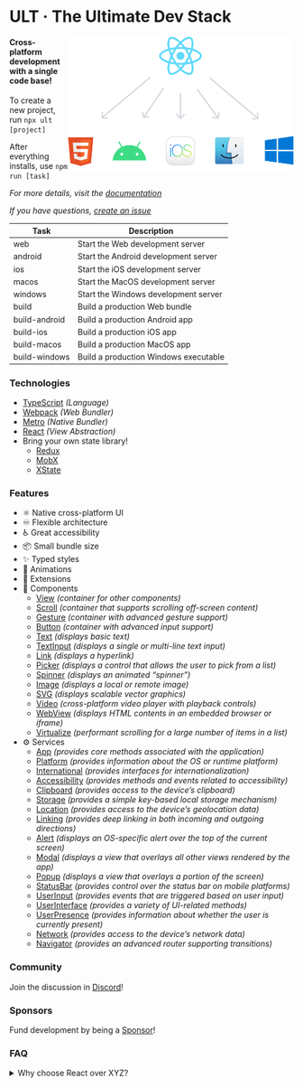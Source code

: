 # ULT · The Ultimate Dev Stack
<a alt="ULT Website" href="https://ult.dev">
  <img align="right" width="400" src="https://raw.githubusercontent.com/kat-tax/ult/master/_layouts/banner.png">
</a>

#### Cross-platform development with a single code base!
To create a new project, run `npx ult [project]` 

After everything installs, use `npm run [task]`

*For more details, visit the [documentation](https://docs.ult.dev)*

*If you have questions, [create an issue](https://github.com/kat-tax/ult/issues/new/choose)*


| Task          | Description                                         |
| --------------| --------------------------------------------------- |
| web           | Start the Web development server                    |
| android       | Start the Android development server                |
| ios           | Start the iOS development server                    |
| macos         | Start the MacOS development server                  |
| windows       | Start the Windows development server                |
| build         | Build a production Web bundle                       |
| build-android | Build a production Android app                      |
| build-ios     | Build a production iOS app                          |
| build-macos   | Build a production MacOS app                        |
| build-windows | Build a production Windows executable               |

### Technologies
- [TypeScript](https://www.typescriptlang.org/) *(Language)*
- [Webpack](https://webpack.js.org/) *(Web Bundler)*
- [Metro](https://facebook.github.io/metro/) *(Native Bundler)*
- [React](https://reactjs.org/) *(View Abstraction)*
- Bring your own state library!
  - [Redux](https://redux.js.org/)
  - [MobX](https://mobx.js.org/)
  - [XState](https://xstate.js.org/)

### Features
- ⚛ Native cross-platform UI
- ♾ Flexible architecture
- ♿ Great accessibility
- 📦 Small bundle size
- ✨ Typed styles
- 🎥 Animations
- 🔗 Extensions
- 🧩 Components
  - [View](https://docs.ult.dev/components/view) *(container for other components)*
  - [Scroll](https://docs.ult.dev/components/scroll-view) *(container that supports scrolling off-screen content)*
  - [Gesture](https://docs.ult.dev/components/gesture-view) *(container with advanced gesture support)*
  - [Button](https://docs.ult.dev/components/button) *(container with advanced input support)*
  - [Text](https://docs.ult.dev/components/text) *(displays basic text)*
  - [TextInput](https://docs.ult.dev/components/text-input) *(displays a single or multi-line text input)*
  - [Link](https://docs.ult.dev/components/link) *(displays a hyperlink)*
  - [Picker](https://docs.ult.dev/components/picker) *(displays a control that allows the user to pick from a list)*
  - [Spinner](https://docs.ult.dev/components/spinner) *(displays an animated “spinner”)*
  - [Image](https://docs.ult.dev/components/image) *(displays a local or remote image)*
  - [SVG](https://docs.ult.dev/components/svg) *(displays scalable vector graphics)*
  - [Video](https://docs.ult.dev/components/video) *(cross-platform video player with playback controls)*
  - [WebView](https://docs.ult.dev/components/web-view) *(displays HTML contents in an embedded browser or iframe)*
  - [Virtualize](https://docs.ult.dev/components/virtual-view) *(performant scrolling for a large number of items in a list)*
- ⚙ Services
  - [App](https://docs.ult.dev/services/app) *(provides core methods associated with the application)*
  - [Platform](https://docs.ult.dev/services/platform) *(provides information about the OS or runtime platform)*
  - [International](https://docs.ult.dev/services/international) *(provides interfaces for internationalization)*
  - [Accessibility](https://docs.ult.dev/services/accessibility) *(provides methods and events related to accessibility)*
  - [Clipboard](https://docs.ult.dev/services/clipboard) *(provides access to the device’s clipboard)*
  - [Storage](https://docs.ult.dev/services/storage) *(provides a simple key-based local storage mechanism)*
  - [Location](https://docs.ult.dev/services/location) *(provides access to the device’s geolocation data)*
  - [Linking](https://docs.ult.dev/services/linking) *(provides deep linking in both incoming and outgoing directions)*
  - [Alert](https://docs.ult.dev/services/alert) *(displays an OS-specific alert over the top of the current screen)*
  - [Modal](https://docs.ult.dev/services/modal) *(displays a view that overlays all other views rendered by the app)*
  - [Popup](https://docs.ult.dev/services/popup) *(displays a view that overlays a portion of the screen)*
  - [StatusBar](https://docs.ult.dev/services/status-bar) *(provides control over the status bar on mobile platforms)*
  - [UserInput](https://docs.ult.dev/services/user-input) *(provides events that are triggered based on user input)*
  - [UserInterface](https://docs.ult.dev/services/user-interface) *(provides a variety of UI-related methods)*
  - [UserPresence](https://docs.ult.dev/services/user-presence) *(provides information about whether the user is currently present)*
  - [Network](https://docs.ult.dev/services/network) *(provides access to the device’s network data)*
  - [Navigator](https://docs.ult.dev/services/navigator) *(provides an advanced router supporting transitions)*

### Community
Join the discussion in [Discord](https://discord.gg/TzhDRyj)!

### Sponsors
Fund development by being a [Sponsor](https://github.com/sponsors/Cavitt)!

### FAQ
<details>
  <summary>Why choose React over XYZ?</summary>
  <ul>
    <li>Most other options are specific to the web.</li>
    <li>Flutter doesn't support desktop, and while the code is native, it only emulates native UI.</li>
    <li>No other framework lets us natively target desktop and mobile, while maintaining web support.</li>
  </ul>
</details>
